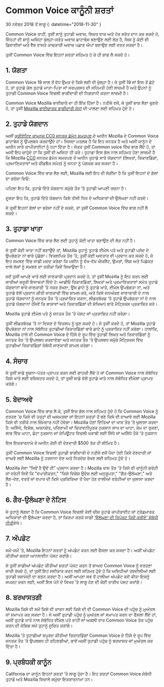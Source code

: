 # Common Voice ਕਾਨੂੰਨੀ ਸ਼ਰਤਾਂ

30 ਨਵੰਬਰ 2018 ਤੋਂ ਲਾਗੂ {: datetime="2018-11-30" }

Common Voice ਰਾਹੀਂ, ਤੁਸੀਂ ਸਾਨੂੰ ਤੁਹਾਡੀ ਅਵਾਜ਼, ਲਿਖਤ ਵਾਕ ਅਤੇ ਹੋਰ ਸਰੋਤ ਦਾਨ ਕਰ ਸਕਦੇ ਹੋ, ਜਿੰਨ੍ਹਾਂ ਦੀ ਸਾਨੂੰ ਅਜਿਹਾ ਖੁੱਲ੍ਹਾ-ਸਰੋਤ ਅਵਾਜ਼ ਡਾਟਾਬੇਸ ਬਣਾਉਣ ਲਈ ਲੋੜ ਹੈ, ਜਿਸ ਨੂੰ ਕੋਈ ਵੀ ਡਿਵਾਈਸਾਂ ਅਤੇ ਵੈੱਬ ਵਾਸਤੇ ਕਾਢਕਾਰੀ ਅਵਾਜ਼ ਪਛਾਣ ਐਪਾਂ ਬਣਾਉਣ ਲਈ ਵਰਤ ਸਕਦਾ ਹੈ।

ਤੁਸੀਂ Common Voice ਵਿੱਚ ਇਹਨਾਂ ਸ਼ਰਤਾਂ ਸਹਿਮਤ ਹੋ ਕੇ ਹੀ ਭਾਗ ਲੈ ਸਕਦੇ ਹੋ।

## 1. ਯੋਗਤਾ
Common Voice 19 ਸਾਲ ਤੋਂ ਵੱਧ ਉਮਰ ਦੇ ਕਿਸੇ ਲਈ ਵੀ ਖੁੱਲ੍ਹਾ ਹੈ। ਜੇ ਤੁਸੀਂ 19 ਜਾਂ ਇਸ ਤੋਂ ਛੋਟੇ ਹੋ, ਤਾਂ ਤੁਹਾਡੇ ਕੋਲ ਤੁਹਾਡੇ ਮਾਤਾ-ਪਿਤਾ ਜਾਂ ਸਰਪ੍ਰਸਤ ਦੀ ਸਹਿਮਤੀ ਹੋਣੀ ਲਾਜ਼ਮੀ ਹੈ ਅਤੇ ਉਹਨਾਂ ਨੂੰ ਤੁਹਾਡੀ Common Voice ਵਿਚਲੀ ਭਾਗੀਦਾਰੀ ਦੀ ਨਿਗਰਾਨੀ ਕਰਨਾ ਲਾਜ਼ਮੀ ਹੈ।

Common Voice Mozilla ਭਾਈਚਾਰੇ ਦਾ ਹੀ ਇੱਕ ਹਿੱਸਾ ਹੈ। ਨਤੀਜੇ ਵਜੋਂ, ਜੇ ਤੁਸੀਂ ਭਾਗ ਲੈਣਾ ਚੁਣਦੇ ਹੋ, ਤਾਂ ਤੁਸੀਂ [Mozilla ਭਾਈਚਾਰਕ ਭਾਗੀਦਾਰੀ ਸੇਧਾਂ](https://www.mozilla.org/about/governance/policies/participation/) ਦੀ ਪਾਲਣਾ ਲਈ ਸਹਿਮਤ ਹੁੰਦੇ ਹੋ।

## 2. ਤੁਹਾਡੇ ਯੋਗਦਾਨ 
ਅਸੀਂ [ਕ੍ਰੀਏਟਿਵ ਕਾਮਨਜ਼ CC0 ਜਨਤਕ ਡੋਮੇਨ ਸਮਰਪਣ](https://creativecommons.org/publicdomain/zero/1.0/).ਦੇ ਅਧੀਨ Mozilla ਦੇ Common Voice ਡਾਟਾਬੇਸ ਨੂੰ ਉਪਲਬਧ ਕਰਵਾਉਂਦੇ ਹਾਂ। ਜਿਸਦਾ ਮਤਲਬ ਹੈ ਕਿ ਇਹ ਜਨਤਕ ਹੈ ਅਤੇ ਅਸੀਂ ਕਾਨੂੰਨ ਦੇ ਅਧੀਨ ਸਾਰੇ ਕਾਪੀਰਾਈਟਾਂ ਨੂੰ ਹਟਾ ਦਿੱਤਾ ਹੈ। ਜੇਕਰ ਤੁਸੀਂ Common voice ਵਿੱਚ ਭਾਗ ਲੈਂਦੇ ਹੋ, ਤਾਂ ਅਸੀਂ ਇਹ ਚਾਹੁੰਦੇ ਹਾਂ ਕਿ ਤੁਸੀਂ ਵੀ ਅਜਿਹਾ ਹੀ ਕਰੋ। ਤੁਹਾਡਾ ਇਸ ਗੱਲ ਨਾਲ ਸਹਿਮਤ ਹੋਣਾ ਲਾਜ਼ਮੀ ਹੈ ਕਿ Mozilla [CC0](https://creativecommons.org/publicdomain/zero/1.0/) ਜਨਤਕ ਡੋਮੇਨ ਸਮਰਪਣ ਦੇ ਅਧੀਨ ਤੁਹਾਡੇ ਸਾਰੇ ਯੋਗਦਾਨਾਂ (ਲਿਖਤਾਂ, ਰਿਕਾਰਡਿੰਗਾਂ, ਪ੍ਰਮਾਣਿਕਤਾਵਾਂ ਅਤੇ ਫੀਡਬੈਕ ਸਮੇਤ) ਨੂੰ ਜਨਤਾ ਨੂੰ ਪੇਸ਼ਕਸ਼ ਕਰ ਸਕਦਾ ਹੈ।

Common Voice ਵਿੱਚ ਭਾਗ ਲੈਣ ਲਈ, Mozilla ਲਈ ਇਹ ਵੀ ਲੋੜੀਂਦਾ ਹੈ ਕਿ ਤੁਸੀਂ ਇਹਨਾਂ ਦੋ ਗੱਲਾਂ ਦਾ ਭਰੋਸਾ ਦਿਓ:

ਪਹਿਲਾ ਇਹ ਕਿ, ਤੁਹਾਡੇ ਦਿੱਤੇ ਯੋਗਦਾਨ ਸਮੁੱਚੇ ਤੌਰ ‘ਤੇ ਤੁਹਾਡੀ ਆਪਣੀ ਰਚਨਾ ਹੈ।

ਦੂਸਰਾ ਇਹ ਕਿ, ਤੁਹਾਡੇ ਦਿੱਤੇ ਯੋਗਦਾਨ ਕਿਸੇ ਤੀਜੀ ਧਿਰ ਦੇ ਅਧਿਕਾਰਾਂ ਦੀ ਉਲੰਘਣਾ ਨਹੀਂ ਕਰਦੇ। 

ਜੇ ਤੁਸੀਂ ਇਹਨਾਂ ਗੱਲਾਂ ਦਾ ਭਰੋਸਾ ਨਹੀਂ ਦੇ ਸਕਦੇ, ਤਾਂ ਤੁਸੀਂ Common Voice ਵਿੱਚ ਭਾਗ ਨਹੀਂ ਲੈ ਸਕਦੇ। 

## 3. ਤੁਹਾਡਾ ਖਾਤਾ
Common Voice ਵਿੱਚ ਭਾਗ ਲੈਣ ਲਈ ਤੁਹਾਨੂੰ ਕੋਈ ਖਾਤਾ ਬਣਾਉਣ ਦੀ ਲੋੜ ਨਹੀਂ ਹੈ। 

ਜੇ ਤੁਸੀਂ ਕੋਈ ਖਾਤਾ ਨਹੀਂ ਬਣਾਉਂਦੇ ਤਾਂ, Mozilla ਤੁਹਾਨੂੰ ਤੁਹਾਡੇ ਈਮੇਲ ਪਤੇ ਅਤੇ ਤੁਹਾਡੀ ਪਸੰਦ ਦੇ ਉਪਭੋਗਤਾ ਨਾਂ ਬਾਰੇ ਪੁੱਛੇਗਾ। ਵਿਕਲਪਿਕ ਤੌਰ ‘ਤੇ, ਤੁਸੀਂ ਕੋਈ ਅਵਤਾਰ ਵੀ ਪ੍ਰਦਾਨ ਕਰ ਸਕਦੇ ਹੋ, ਜੋ ਇਹ ਸਮਝਣ ਵਿੱਚ ਸਾਡੀ ਮਦਦ ਕਰੇਗਾ ਕਿ ਮਸ਼ੀਨ ਨੂੰ ਵੱਖ-ਵੱਖ ਐਕਸੈਂਟ, ਉਮਰਾਂ, ਲਿੰਗ ਅਤੇ ਪਿਛੋਕੜ ਵਾਲੇ ਲੋਕਾਂ ਨੂੰ ਸਮਝਣ ਦਾ ਤਰੀਕਾ ਕਿਵੇਂ ਸਿਖਾਉਣਾ ਹੈ।

ਜਦੋਂ ਤੁਸੀਂ ਆਪਣੇ ਖਾਤੇ ਲਈ ਜਾਣਕਾਰੀ ਪ੍ਰਦਾਨ ਕਰਦੇ ਹੋ, ਤਾਂ ਤੁਸੀਂ Mozilla ਨੂੰ ਇਹ ਕਰਨ ਲਈ ਸਾਰੀਆਂ ਜ਼ਰੂਰੀ ਇਜਾਜ਼ਤਾਂ ਦਿੰਦੇ ਹੋ: 
ਆਡੀਓ ਰਿਕਾਰਡਿੰਗਾਂ, ਲਿਖਤਾਂ ਅਤੇ ਪ੍ਰਮਾਣਿਕਤਾਵਾਂ ਸਮੇਤ ਤੁਹਾਡੇ ਯੋਗਦਾਨਾਂ ਬਾਰੇ ਜਾਣਕਾਰੀ ‘ਤੇ ਨਜ਼ਰ ਰੱਖਣਾ, 
ਉਸ ਡਾਟੇ ਨੂੰ ਤੁਹਾਡੇ ਖਾਤੇ, ਈਮੇਲ ਉਪਭੋਗਤਾ ਨਾਂ, ਅਤੇ ਤੁਹਾਡੇ ਵੱਲੋਂ ਪ੍ਰਦਾਨ ਕੀਤੀ ਜਾਣਕਾਰੀ ਵਿੱਚ ਸ਼ਾਮਲ ਕਰੋ, ਅਤੇ
ਕਿਸੇ ਜਨਅੰਕਣ ਜਾਣਾਕਾਰੀ ਦੇ ਨਾਲ ਤੁਹਾਡੇ ਯੋਗਦਾਨਾਂ ਨੂੰ ਜਨਤਕ ਤੌਰ ‘ਤੇ ਪ੍ਰਕਾਸ਼ਿਤ ਕਰਨਾ,
ਲੀਡਰਬੋਰਡ ‘ਤੇ ਤੁਹਾਡੇ ਉਪਭੋਗਤਾ ਨਾਂ ਦੇ ਨਾਲ ਤੁਹਾਡੇ ਯੋਗਦਾਨਾਂ (ਜਿਵੇਂ ਕਿ ਭਾਸ਼ਾਵਾਂ ਅਤੇ ਰਿਕਾਰਡਿੰਗਾਂ ਦੀ ਸੰਖਿਆ) ਬਾਰੇ ਮੈਟ੍ਰਿਕਸ ਪ੍ਰਕਾਸ਼ਿਤ ਕਰੋ।

Mozilla ਤੁਹਾਡੇ ਈਮੇਲ ਪਤੇ ਨੂੰ ਜਨਤਕ ਤੌਰ ‘ਤੇ ਪੋਸਟ ਜਾਂ ਪ੍ਰਕਾਸ਼ਿਤ ਨਹੀਂ ਕਰੇਗਾ।

ਤੁਸੀਂ ਲੀਡਰਬੋਰਡ ‘ਤੇ ਨਾ ਦਿਸਣ ਦੇ ਵਿਕਲਪ ਨੂੰ ਚੁਣ ਸਕਦੇ ਹੋ। ਜੇ ਤੁਸੀਂ ਕਰਦੇ ਹੋ, ਤਾਂ Mozilla ਤੁਹਾਡੇ ਉਪਭੋਗਤਾ ਨਾਂ ਨਾਲ ਸੰਬੰਧਿਤ ਤੁਹਾਡੀਆਂ ਰਿਕਾਰਡਿੰਗਾਂ ਬਾਰੇ ਡਾਟੇ ਨੂੰ ਪ੍ਰਕਾਸ਼ਿਤ ਨਹੀਂ ਕਰੇਗਾ। ਹਾਲਾਂਕਿ, Mozilla ਹਾਲੇ ਵੀ Common Voice ਦੇ ਹਿੱਸੇ ਦੇ ਰੂਪ ਵਿੱਚ ਤੁਹਾਡੀ ਲਿਖਤ ਅਤੇ ਰਿਕਾਰਡਿੰਗਾਂ ਨੂੰ ਜਨਤਕ ਤੌਰ 'ਤੇ ਉਪਲਬਧ ਕਰਵਾਏਗਾ ਅਤੇ ਜਨਤਕ ਤੌਰ 'ਤੇ ਉਪਲਬਧ ਸਮੁੱਚੇ ਮੈਟ੍ਰਿਕਸ ਵਿੱਚ ਤੁਹਾਡੀਆਂ ਰਿਕਾਰਡਿੰਗਾਂ ਸੰਬੰਧੀ ਜਾਣਕਾਰੀ ਸ਼ਾਮਲ ਕਰੇਗਾ।

## 4. ਸੰਚਾਰ
ਜੇ ਤੁਸੀਂ ਸਾਡੇ ਸੂਚਨਾ-ਪੱਤਰ ਪ੍ਰਾਪਤ ਕਰਨ ਲਈ ਗਾਹਕੀ ਲੈਂਦੇ ਹੋ ਜਾਂ Common Voice ਨਾਲ ਸੰਬੰਧਿਤ ਕਿਸੇ ਖਾਤੇ ਲਈ ਰਜਿਸਟਰ ਕਰਦੇ ਹੋ, ਤਾਂ ਤੁਸੀਂ ਸਾਡੇ ਵੱਲੋਂ ਤੁਹਾਡੇ ਖਾਤੇ ਨਾਲ ਸੰਬੰਧਿਤ ਈਮੇਲਾਂ ਪ੍ਰਾਪਤ ਕਰੋਗੇ। 

## 5. ਬੇਦਾਅਵੇ

Common Voice ਵਿੱਚ ਭਾਗ ਲੈ ਕੇ, ਤੁਸੀਂ ਇਸ ਗੱਲ ਨਾਲ ਸਹਿਮਤ ਹੁੰਦੇ ਹੋ ਕਿ Common Voice ਨੂੰ ਵਰਤਣ 'ਚ ਕਿਸੇ ਵੀ ਤਰ੍ਹਾਂ ਦੀ ਅਸਮਰਥਾ ਜਾਂ ਇਹਨਾਂ ਸ਼ਰਤਾਂ ਤੋਂ ਬਣੇ ਕਿਸੇ ਵੀ ਦਾਆਵੇ ਲਈ Mozilla ਕਿਸੇ ਵੀ ਤਰੀਕੇ ਨਾਲ ਜ਼ਿੰਮੇਵਾਰ ਨਹੀਂ ਹੋਵੇਗਾ। Mozilla ਹੇਠਾਂ ਦਿੱਤਿਆਂ ਦਾ ਖਾਸ ਤੌਰ ‘ਤੇ ਖੁਲਾਸਾ ਕਰਦਾ ਹੈ:
ਅਸਿੱਧੇ, ਵਿਸ਼ੇਸ਼, ਅਚਨਚੇਤ, ਪਰਿਣਾਮੀ ਜਾਂ ਚਿਤਾਵਨੀਪੂਰਕ ਨੁਕਸਾਨ
ਸਾਖ ਦਾ ਘਾਟਾ, ਕੰਮ ਦਾ ਰੁਕਣਾ, ਲਾਭ ਵਿੱਚ ਘਾਟਾ, ਡੇਟਾ ਨੁਕਸਾਨ ਜਾਂ ਕੰਪਿਊਟਰ ਵਿਚਲੀ ਖਰਾਬੀ ਲਈ ਸਿੱਧੇ ਜਾਂ ਅਸਿੱਧੇ ਤੌਰੇ 'ਤੇ ਨੁਕਸਾਨ

ਇਸ ਇਕਰਾਰਨਾਮੇ ਦੇ ਅਧੀਨ ਕੋਈ ਵੀ ਦੇਣਦਾਰੀ $500 ਤੱਕ ਹੀ ਸੀਮਿਤ ਹੈ।

ਤੁਸੀਂ Common Voice ਵਿਚਲੀ ਤੁਹਾਡੀ ਭਾਗੀਦਾਰੀ ਦੇ ਨਤੀਜੇ ਵਜੋਂ ਪੈਦਾ ਹੋਈ ਕਿਸੇ ਦੇਣਦਾਰੀ ਜਾਂ ਦਾਅਵੇ ਲਈ Mozilla ਨੂੰ ਹਰਜਾਨਾ ਦੇਣ ਅਤੇ ਨਿਰਦੋਸ਼ ਰੱਖਣ ਲਈ ਸਹਿਮਤ ਹੁੰਦੇ ਹੋ।

Mozilla ਸੇਵਾ “ਜਿਵੇਂ ਹੈ ਉਵੇਂ ਹੀ” ਪ੍ਰਦਾਨ ਕਰਦਾ ਹੈ। Mozilla ਖਾਸ ਤੌਰ 'ਤੇ ਕਿਸੇ ਵੀ ਕਾਨੂੰਨੀ ਗਰੰਟੀ ਜਾਂ ਵਰੰਟੀ ਜਿਵੇਂ ਕਿ "ਵਪਾਰੀਕਰਨ," "ਕਿਸੇ ਵਿਸ਼ੇਸ਼ ਉਦੇਸ਼ ਲਈ ਅਨੁਰੂਪਤਾ," "ਗੈਰ-ਉਲੰਘਣਾ," ਅਤੇ ਲੈਣ-ਦੇਣ, ਵਰਤੋਂ ਜਾਂ ਵਪਾਰ ਦੀ ਕਿਸੇ ਪ੍ਰਕਿਰਿਆ ਤੋਂ ਪੈਦਾ ਹੋਣ ਵਾਲੀਆਂ ਵਰੰਟੀਆਂ ਦਾ ਖੁਲਾਸਾ ਕਰਦਾ ਹੈ। 

## 6. ਗੈਰ-ਉਲੰਘਣਾ ਦੇ ਨੋਟਿਸ
ਜੇ ਤੁਹਾਨੂੰ ਲੱਗਦਾ ਹੈ ਕਿ Common Voice ਵਿਚਲੀ ਕੋਈ ਚੀਜ਼ ਤੁਹਾਡੇ ਕਾਪੀਰਾਈਟ ਜਾਂ ਟ੍ਰੇਡਮਾਰਕ ਅਧਿਕਾਰਾਂ ਦੀ ਉਲੰਘਣਾ ਕਰਦਾ ਹੈ, ਤਾਂ ਕਿਰਪਾ ਕਰਕੇ ਸਾਡੀ [’ਉਲੰਘਣਾ ਦੀ ਰਿਪੋਰਟ ਕਿਵੇਂ ਕਰੀਏ’ ਸੰਬੰਧੀ ਨੀਤੀ](https://www.mozilla.org/about/legal/report-infringement/)ਦੇਖੋ।

## 7. ਅੱਪਡੇਟ
ਸਮੇਂ-ਸਮੇਂ ‘ਤੇ, Mozilla ਇਹਨਾਂ ਸ਼ਰਤਾਂ ਨੂੰ ਅੱਪਡੇਟ ਕਰਨ ਲਈ ਫੈਸਲਾ ਕਰ ਸਕਦਾ ਹੈ। ਅਸੀਂ ਅੱਪਡੇਟ ਕੀਤੀਆਂ ਸ਼ਰਤਾਂ ਆਨਲਾਈਨ ਪੋਸਟ ਕਰਾਂਗੇ। 

ਜੇ ਤੁਸੀਂ ਸਾਡੀਆਂ ਅੱਪਡੇਟ ਕੀਤੀਆਂ ਸ਼ਰਤਾਂ ਪੋਸਟ ਕਰਨ ਤੋਂ ਬਾਅਦ Common Voice ਨੂੰ ਵਰਤਣਾ ਜਾਰੀ ਰੱਖਦੇ ਹੋ, ਤਾਂ ਤੁਸੀਂ ਇਹ ਸਵੀਕਾਰ ਕਰਨ ਲਈ ਸਹਿਮਤ ਹੁੰਦੇ ਹੋ ਕਿ ਅਜਿਹੀਆਂ ਤਬਦੀਲੀਆਂ ਲਈ ਤੁਹਾਡੀ ਰਜ਼ਾਮੰਦੀ ਦਾ ਗਠਨ ਕਰਦਾ ਹੈ। ਅਸੀਂ ਆਪਣਾ ਸਭ ਤੋਂ ਹਾਲੀਆ ਅੱਪਡੇਟ ਕਦੋਂ ਕੀਤਾ ਇਸਨੂੰ ਸਪਸ਼ਟ ਕਰਨ ਲਈ, ਅਸੀਂ ਇਸ ਪੰਨੇ ਦੇ ਸਿਖਰ ‘ਤੇ ਲਾਗੂ ਹੋਣ ਦੀ ਕੋਈ ਤਾਰੀਖ ਪੋਸਟ ਕਰਾਂਗੇ। 

## 8. ਬਰਖਾਸਤਗੀ
Mozilla ਕਿਸੇ ਵੀ ਸਮੇਂ ਕਿਸੇ ਵੀ ਕਾਰਨ ਲਈ ਕਿਸੇ ਦੀ ਵੀ Common Voice ਦੀ ਪਹੁੰਚ ਨੂੰ ਮੁਅੱਤਲ ਜਾਂ ਸਮਾਪਤ ਕਰ ਸਕਦਾ ਹੈ। ਜੇ ਅਸੀਂ ਤੁਹਾਡੀ ਪਹੁੰਚ ਨੂੰ ਮੁਅੱਤਲ ਜਾਂ ਸਮਾਪਤ ਕਰਨ ਦਾ ਫੈਸਲਾ ਲੈਂਦੇ ਹਾਂ, ਅਸੀਂ ਤੁਹਾਡੇ ਖਾਤੇ ਨਾਲ ਸੰਬੰਧਿਤ ਈਮੇਲ ਪਤੇ ਰਾਹੀਂ ਜਾਂ ਅਗਲੀ ਵਾਰ Common Voice ਤੱਕ ਪਹੁੰਚ ਕਰਨ ਦੀ ਕੋਸ਼ਿਸ਼ ਸਮੇਂ ਤੁਹਾਨੂੰ ਸੂਚਿਤ ਕਰਾਂਗੇ। 

Mozilla ‘ਤੇ ਤੁਹਾਡੀਆਂ ਸਪੁਰਦ ਕੀਤੀਆਂ ਰਿਕਾਰਡਿੰਗਾਂ Common Voice ਦੇ ਹਿੱਸੇ ਦੇ ਰੂਪ ਵਿੱਚ ਜਨਤਕ ਤੌਰ ‘ਤੇ ਉਪਲਬਧ ਹੀ ਰਹਿਣਗੀਆਂ, ਭਾਵੇਂ ਅਸੀਂ ਤੁਹਾਡੀ ਪਹੁੰਚ ਨੂੰ ਬਰਖਾਸਤ ਜਾਂ ਮੁਅੱਤਲ ਕਰ ਦਿੱਤਾ ਹੈ।

## 9. ਪ੍ਰਬੰਧਕੀ ਕਾਨੂੰਨ
California ਦਾ ਕਾਨੂੰਨ ਇਹਨਾਂ ਸ਼ਰਤਾਂ ‘ਤੇ ਲਾਗੂ ਹੁੰਦਾ ਹੈ। ਇਹ ਸ਼ਰਤਾਂ Common Voice ਸੰਬੰਧੀ ਤੁਹਾਡੇ ਅਤੇ Mozilla ਵਿਚਾਲੇ ਸਮੁੱਚਾ ਇਕਰਾਰਨਾਮਾ ਹਨ।
